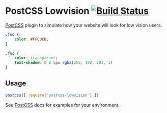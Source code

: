 # PostCSS Lowvision [![Build Status][ci-img]][ci]

[PostCSS] plugin to simulate how your website will look for low vision users.

[PostCSS]: https://github.com/postcss/postcss
[ci-img]:  https://travis-ci.org/keukenrolletje/postcss-lowvision.svg
[ci]:      https://travis-ci.org/keukenrolletje/postcss-lowvision

```css
.foo {
    color: #FFC0CB;
}
```

```css
.foo {
    color: transparent;
    text-shadow: 0 0 5px rgba(255, 192, 203, 1)
}
```

## Usage

```js
postcss([ require('postcss-lowvision') ])
```

See [PostCSS] docs for examples for your environment.
